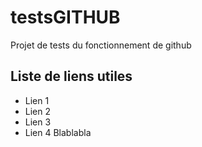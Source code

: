 # testsGITHUB
Projet de tests du fonctionnement de github

## Liste de liens utiles

* Lien 1 
* Lien 2
* Lien 3
* Lien 4
Blablabla